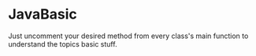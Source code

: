 # JavaBasic

Just uncomment your desired method from every class's main function to understand the topics basic stuff.
